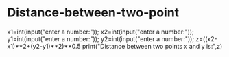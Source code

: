# Distance-between-two-point
x1=int(input("enter a number:"));
x2=int(input("enter a number:"));
y1=int(input("enter a number:"));
y2=int(input("enter a number:"));
z=((x2-x1)**2+(y2-y1)**2)**0.5
print("Distance between two points x and y is:",z)
